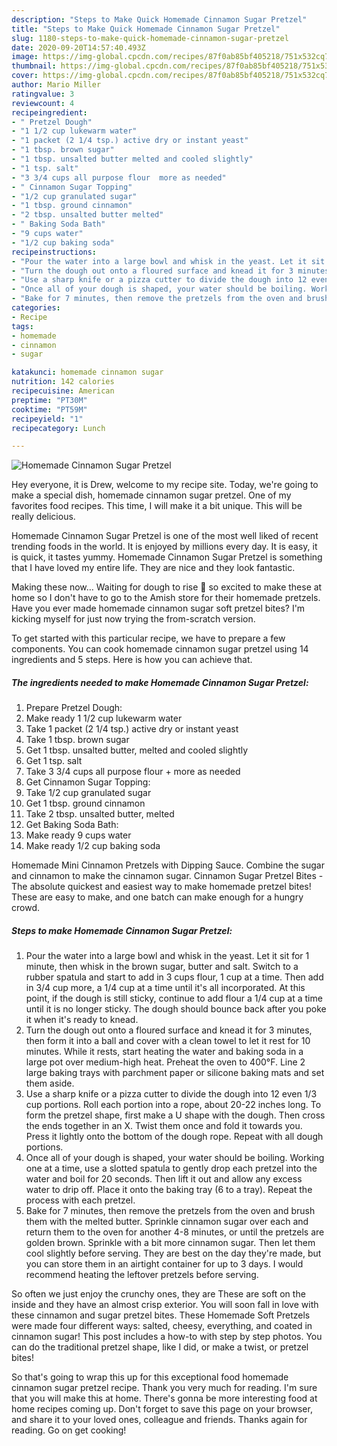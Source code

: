 ```yaml
---
description: "Steps to Make Quick Homemade Cinnamon Sugar Pretzel"
title: "Steps to Make Quick Homemade Cinnamon Sugar Pretzel"
slug: 1180-steps-to-make-quick-homemade-cinnamon-sugar-pretzel
date: 2020-09-20T14:57:40.493Z
image: https://img-global.cpcdn.com/recipes/87f0ab85bf405218/751x532cq70/homemade-cinnamon-sugar-pretzel-recipe-main-photo.jpg
thumbnail: https://img-global.cpcdn.com/recipes/87f0ab85bf405218/751x532cq70/homemade-cinnamon-sugar-pretzel-recipe-main-photo.jpg
cover: https://img-global.cpcdn.com/recipes/87f0ab85bf405218/751x532cq70/homemade-cinnamon-sugar-pretzel-recipe-main-photo.jpg
author: Mario Miller
ratingvalue: 3
reviewcount: 4
recipeingredient:
- " Pretzel Dough"
- "1 1/2 cup lukewarm water"
- "1 packet (2 1/4 tsp.) active dry or instant yeast"
- "1 tbsp. brown sugar"
- "1 tbsp. unsalted butter melted and cooled slightly"
- "1 tsp. salt"
- "3 3/4 cups all purpose flour  more as needed"
- " Cinnamon Sugar Topping"
- "1/2 cup granulated sugar"
- "1 tbsp. ground cinnamon"
- "2 tbsp. unsalted butter melted"
- " Baking Soda Bath"
- "9 cups water"
- "1/2 cup baking soda"
recipeinstructions:
- "Pour the water into a large bowl and whisk in the yeast. Let it sit for 1 minute, then whisk in the brown sugar, butter and salt. Switch to a rubber spatula and start to add in 3 cups flour, 1 cup at a time. Then add in 3/4 cup more, a 1/4 cup at a time until it&#39;s all incorporated. At this point, if the dough is still sticky, continue to add flour a 1/4 cup at a time until it is no longer sticky. The dough should bounce back after you poke it when it&#39;s ready to knead."
- "Turn the dough out onto a floured surface and knead it for 3 minutes, then form it into a ball and cover with a clean towel to let it rest for 10 minutes. While it rests, start heating the water and baking soda in a large pot over medium-high heat. Preheat the oven to 400°F. Line 2 large baking trays with parchment paper or silicone baking mats and set them aside."
- "Use a sharp knife or a pizza cutter to divide the dough into 12 even 1/3 cup portions. Roll each portion into a rope, about 20-22 inches long. To form the pretzel shape, first make a U shape with the dough. Then cross the ends together in an X. Twist them once and fold it towards you. Press it lightly onto the bottom of the dough rope. Repeat with all dough portions."
- "Once all of your dough is shaped, your water should be boiling. Working one at a time, use a slotted spatula to gently drop each pretzel into the water and boil for 20 seconds. Then lift it out and allow any excess water to drip off. Place it onto the baking tray (6 to a tray). Repeat the process with each pretzel."
- "Bake for 7 minutes, then remove the pretzels from the oven and brush them with the melted butter. Sprinkle cinnamon sugar over each and return them to the oven for another 4-8 minutes, or until the pretzels are golden brown. Sprinkle with a bit more cinnamon sugar. Then let them cool slightly before serving. They are best on the day they&#39;re made, but you can store them in an airtight container for up to 3 days. I would recommend heating the leftover pretzels before serving."
categories:
- Recipe
tags:
- homemade
- cinnamon
- sugar

katakunci: homemade cinnamon sugar 
nutrition: 142 calories
recipecuisine: American
preptime: "PT30M"
cooktime: "PT59M"
recipeyield: "1"
recipecategory: Lunch

---
```



![Homemade Cinnamon Sugar Pretzel](https://img-global.cpcdn.com/recipes/87f0ab85bf405218/751x532cq70/homemade-cinnamon-sugar-pretzel-recipe-main-photo.jpg)

Hey everyone, it is Drew, welcome to my recipe site. Today, we're going to make a special dish, homemade cinnamon sugar pretzel. One of my favorites food recipes. This time, I will make it a bit unique. This will be really delicious.

Homemade Cinnamon Sugar Pretzel is one of the most well liked of recent trending foods in the world. It is enjoyed by millions every day. It is easy, it is quick, it tastes yummy. Homemade Cinnamon Sugar Pretzel is something that I have loved my entire life. They are nice and they look fantastic.

Making these now… Waiting for dough to rise 🙂 so excited to make these at home so I don&#39;t have to go to the Amish store for their homemade pretzels. Have you ever made homemade cinnamon sugar soft pretzel bites? I&#39;m kicking myself for just now trying the from-scratch version.


To get started with this particular recipe, we have to prepare a few components. You can cook homemade cinnamon sugar pretzel using 14 ingredients and 5 steps. Here is how you can achieve that.

<!--inarticleads1-->

##### The ingredients needed to make Homemade Cinnamon Sugar Pretzel:

1. Prepare  Pretzel Dough:
1. Make ready 1 1/2 cup lukewarm water
1. Take 1 packet (2 1/4 tsp.) active dry or instant yeast
1. Take 1 tbsp. brown sugar
1. Get 1 tbsp. unsalted butter, melted and cooled slightly
1. Get 1 tsp. salt
1. Take 3 3/4 cups all purpose flour + more as needed
1. Get  Cinnamon Sugar Topping:
1. Take 1/2 cup granulated sugar
1. Get 1 tbsp. ground cinnamon
1. Take 2 tbsp. unsalted butter, melted
1. Get  Baking Soda Bath:
1. Make ready 9 cups water
1. Make ready 1/2 cup baking soda


Homemade Mini Cinnamon Pretzels with Dipping Sauce. Combine the sugar and cinnamon to make the cinnamon sugar. Cinnamon Sugar Pretzel Bites - The absolute quickest and easiest way to make homemade pretzel bites! These are easy to make, and one batch can make enough for a hungry crowd. 

<!--inarticleads2-->

##### Steps to make Homemade Cinnamon Sugar Pretzel:

1. Pour the water into a large bowl and whisk in the yeast. Let it sit for 1 minute, then whisk in the brown sugar, butter and salt. Switch to a rubber spatula and start to add in 3 cups flour, 1 cup at a time. Then add in 3/4 cup more, a 1/4 cup at a time until it&#39;s all incorporated. At this point, if the dough is still sticky, continue to add flour a 1/4 cup at a time until it is no longer sticky. The dough should bounce back after you poke it when it&#39;s ready to knead.
1. Turn the dough out onto a floured surface and knead it for 3 minutes, then form it into a ball and cover with a clean towel to let it rest for 10 minutes. While it rests, start heating the water and baking soda in a large pot over medium-high heat. Preheat the oven to 400°F. Line 2 large baking trays with parchment paper or silicone baking mats and set them aside.
1. Use a sharp knife or a pizza cutter to divide the dough into 12 even 1/3 cup portions. Roll each portion into a rope, about 20-22 inches long. To form the pretzel shape, first make a U shape with the dough. Then cross the ends together in an X. Twist them once and fold it towards you. Press it lightly onto the bottom of the dough rope. Repeat with all dough portions.
1. Once all of your dough is shaped, your water should be boiling. Working one at a time, use a slotted spatula to gently drop each pretzel into the water and boil for 20 seconds. Then lift it out and allow any excess water to drip off. Place it onto the baking tray (6 to a tray). Repeat the process with each pretzel.
1. Bake for 7 minutes, then remove the pretzels from the oven and brush them with the melted butter. Sprinkle cinnamon sugar over each and return them to the oven for another 4-8 minutes, or until the pretzels are golden brown. Sprinkle with a bit more cinnamon sugar. Then let them cool slightly before serving. They are best on the day they&#39;re made, but you can store them in an airtight container for up to 3 days. I would recommend heating the leftover pretzels before serving.


So often we just enjoy the crunchy ones, they are These are soft on the inside and they have an almost crisp exterior. You will soon fall in love with these cinnamon and sugar pretzel bites. These Homemade Soft Pretzels were made four different ways: salted, cheesy, everything, and coated in cinnamon sugar! This post includes a how-to with step by step photos. You can do the traditional pretzel shape, like I did, or make a twist, or pretzel bites! 

So that's going to wrap this up for this exceptional food homemade cinnamon sugar pretzel recipe. Thank you very much for reading. I'm sure that you will make this at home. There's gonna be more interesting food at home recipes coming up. Don't forget to save this page on your browser, and share it to your loved ones, colleague and friends. Thanks again for reading. Go on get cooking!
